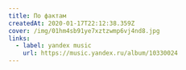 ```yaml
---
title: По фактам
createdAt: 2020-01-17T22:12:38.359Z
cover: /img/01hm4sb91ye7xztzwmp6vj4nd8.jpg
links:
  - label: yandex music
    url: https://music.yandex.ru/album/10330024
---
```

